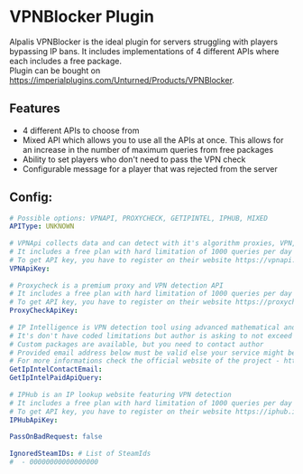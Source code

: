 ﻿# VPNBlocker Plugin

Alpalis VPNBlocker is the ideal plugin for servers struggling with players bypassing IP bans. It includes implementations of 4 different APIs where each includes a free package.
<br>Plugin can be bought on https://imperialplugins.com/Unturned/Products/VPNBlocker.

## Features

- 4 different APIs to choose from
- Mixed API which allows you to use all the APIs at once. This allows for an increase in the number of maximum queries from free packages
- Ability to set players who don't need to pass the VPN check
- Configurable message for a player that was rejected from the server

## Config:

```yaml
# Possible options: VPNAPI, PROXYCHECK, GETIPINTEL, IPHUB, MIXED
APIType: UNKNOWN
    
# VPNApi collects data and can detect with it's algorithm proxies, VPN, and Tor nodes
# It includes a free plan with hard limitation of 1000 queries per day
# To get API key, you have to register on their website https://vpnapi.io/
VPNApiKey: 
    
# Proxycheck is a premium proxy and VPN detection API
# It includes a free plan with hard limitation of 1000 queries per day
# To get API key, you have to register on their website https://proxycheck.io/
ProxyCheckApiKey: 
    
# IP Intelligence is VPN detection tool using advanced mathematical and modern computing techniques
# It's don't have coded limitations but author is asking to not exceed more than 500 queries per day & 15 queries per minute
# Custom packages are available, but you need to contact author
# Provided email address below must be valid else your service might be disabled without notice because there is no way to contact you
# For more informations check the official website of the project - http://getipintel.net/
GetIpIntelContactEmail: 
GetIpIntelPaidApiQuery:
    
# IPHub is an IP lookup website featuring VPN detection
# It includes a free plan with hard limitation of 1000 queries per day
# To get API key, you have to register on their website https://iphub.info/
IPHubApiKey:
    
PassOnBadRequest: false
    
IgnoredSteamIDs: # List of SteamIds
#  - 00000000000000000
```      